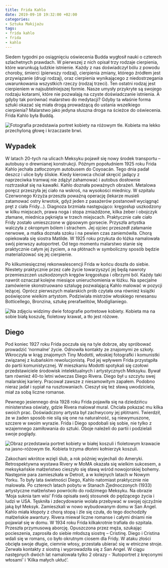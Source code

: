 ```yaml
---
title: Frida Kahlo
date: 2019-09-10 19:32:00 +02:00
categories:
- Sztuka Makijażu
tags:
- frida kahlo
- frida
- kahlo
---
```


Siedem tygodni po osiągnięciu oświecenia Budda wygłosił nauki o czterech szlachetnych prawdach. W pierwszej z nich opisał trzy rodzaje cierpienia, które warunkują ludzkie istnienie. Każdy z nas doświadczył bólu z powodu choroby, śmierci (pierwszy rodzaj), cierpienia zmiany, którego źródłem jest przywiązanie (drugi rodzaj), oraz cierpienia wynikającego z niedostrzegania uwarunkowania wszystkich rzeczy (rodzaj trzeci). Ten ostatni rodzaj jest cierpieniem w najsubtelniejszej formie. Nasze umysły przykryte są swojego rodzaju kotarami, które nie pozwalają na czyste doświadczanie istnienia. A gdyby tak porównać malarstwo do medytacji? Gdyby ta właśnie forma sztuki okazać się miała drogą prowadzącą do ustania wszelkiego cierpienia? Malarstwo jako jedyna słuszna droga na ścieżce do oświecenia. Frida Kahlo była Buddą.

![Fotografia przedstawia portret kobiety na różowym tle. Kobieta ma lekko przechyloną głowę i krzaczaste brwi.](https://assets0.ello.co/uploads/asset/attachment/10184431/ello-optimized-7f5086f9.jpg)


## Wypadek

W latach 20-tych na ulicach Meksyku pojawił się nowy środek transportu – autobusy o drewnianej konstrukcji. Późnym popołudniem 1925 roku Frida Kahlo jechała zatłoczonym autobusem do Coyoacán. Tego dnia padał deszcz i ulice były śliskie. Kiedy kierowca chciał skręcić jadący z naprzeciwka tramwaj nie zdążył zahamować i autobus dosłownie roztrzaskał się na kawałki. 
Kahlo doznała poważnych obrażeń. Metalowa poręcz przeszyła jej ciało na wskroś, na wysokości miednicy. W szpitalu Czerwonego Krzyża przeszła poważną operację (lekarze musieli zatamować ostry krwotok, gdyż jeden z pasażerów postanowił wyciągnąć pręt z ciała Fridy…).
Diagnoza brzmiała następująco: kręgosłup uszkodzony w kilku miejscach, prawa noga i stopa zmiażdżone, kilka żeber i obojczyk złamane, miednica pęknięta w trzech miejscach. 
Praktycznie całe ciało Fridy zostało umieszczone w gipsowym gorsecie. Przyszła artystka walczyła z okropnym bólem i strachem. Jej ojciec przeszedł załamanie nerwowe, a matka doznała szoku i na pewien czas zaniemówiła. Chorą opiekowała się siostra Matilde. W 1925 roku przykuta do łóżka namalowała swój pierwszy autoportret. Od tego momentu malarstwo stanie się praktycznie całym jej życiem, a na płótnach w  symboliczny sposób będzie materializować się jej cierpienie. 



Po kilkumiesięcznej rekonwalescencji Frida w końcu doszła do siebie. Niestety praktycznie przez całe życie towarzyszyć jej będą nawroty przemieszczeń uszkodzonych kręgów kręgosłupa i olbrzymi ból. Każdy taki nawrót oznaczał kolejne miesiące unieruchomienia w łóżku. Na specjalne zamówienie skonstruowano sztalugę pozwalającą Kahlo malować w pozycji leżącej. Oprócz pierwszych malarskich prób czytała ona również książki poświęcone wielkim artystom. Podziwiała mistrzów włoskiego renesansu Botticellego, Bronzina, sztukę prerafaelitów, Modiglianiego. 

![Na zdjęciu widzimy dwie fotografie portretowe kobiety. Kobieta ma na sobie białą koszulę, fioletowy krawat, a tło jest różowe.](https://assets1.ello.co/uploads/asset/attachment/10184433/ello-optimized-6c8fe722.jpg)

## Diego

Pod koniec 1927 roku Frida poczuła się na tyle dobrze, aby spróbować prowadzić ‘normalne’ życie. 
Odnowiła kontakty ze znajomymi ze szkoły. Wkroczyła w krąg znajomych Tiny Modotti, włoskiej fotografki i komunistki związanej z kubańskim rewolucjonistą. Pod jej wpływem Frida przystąpiła do partii komunistycznej. W mieszkaniu Modotti spotykali się czołowi przedstawiciele środowisk intelektualnych i artystycznych Meksyku. Bywał tam również 40-to letni wówczas Diego Rivera. 
Diego był u szczytu swej malarskiej kariery. Pracował zawsze z niesamowitym zapałem. Podobno nieraz jadał i sypiał na rusztowaniach. Cieszył się też sławą uwodziciela, miał za sobą liczne romanse. 

Pewnego jesiennego dnia 1928 roku Frida pojawiła się na dziedzińcu ministerstwa oświaty, gdzie Rivera malował mural. Chciała pokazać mu kilka swoich prac. Doświadczony artysta był zachwycony jej płótnami. Twierdził, że w żaden sposób nie silą się one na naturalność, są niewymuszone, szczere w swoim wyrazie. Frida i Diego spodobali się sobie, nie tylko z wzajemnego zamiłowania do sztuki. Oboje należeli do partii i podzielali swoje poglądy. 

![Obraz przedstawia portret kobiety w białej koszuli i fioletowym krawacie na jasno-różowym tle. Kobieta trzyma dłońmi kołnierzyk koszuli.](https://assets2.ello.co/uploads/asset/attachment/10184435/ello-optimized-0761a247.jpg)


Zakochani wkrótce wzięli ślub, a rok później wyjechali do Ameryki. Retrospektywna wystawa Rivery w MoMA okazała się wielkim sukcesem, a meksykańskie małżeństwo cieszyło się sławą wśród nowojorskiej bohemy. Następnie para zamieszkała w Detroit, a  w kolejnych latach w Nowym Yorku. To były lata świetności Diego, Kahlo natomiast praktycznie nie malowała. 
Po czterech latach pobytu w Stanach Zjednoczonych (1933) artystyczne małżeństwo powróciło do rodzimego Meksyku. Na obrazie ‘Moja suknia tam wisi’ Frida opisała swój stosunek do pędzącego życia i ludzi w USA. Tęskniła i zdecydowanie wolała przebywać w swojej ojczyźnie jaką był Meksyk. Zamieszkali w nowo wybudowanym domu w San Angel. Kahlo miała kłopoty z chorą stopą i źle się czuła, do tego dochodziły małżeńskie awantury. Rivera miewał liczne romanse i całymi dniami nie pojawiał się w domu. W 1934 roku Frida kilkakrotnie trafiała do szpitala. Przeszła przymusową aborcję. Opuszczona przez męża, szukając pocieszenia, zaprosiła do siebie młodszą siostrę – Cristinę. Diego i Cristina wdali się w romans, co było okrutnym ciosem dla Fridy. W ataku złości obcięła swoje długie, ciemnie włosy, przestała ubierać się w etniczne stroje. Zerwała kontakty z siostrą i wyprowadziła się z San Angel. W ciągu następnych dwóch lat namalowała tylko 2 obrazy - ‘Autoportret z kręconymi włosami’ i ‘Kilka małych ukłuć’.

